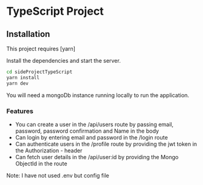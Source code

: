 # TypeScript Project

## Installation

This project requires [yarn]

Install the dependencies and start the server.

```sh
cd sideProjectTypeScript
yarn install
yarn dev
```

You will need a mongoDb instance running locally to run the application.

### Features
- You can create a user in the /api/users route by passing email, password, password confirmation and Name in the body
- Can login by entering email and password in the /login route
- Can authenticate users in the /profile route by providing the jwt token in the Authorization - header
- Can fetch user details in the /api/user:id by providing the Mongo ObjectId in the route

Note: I have not used .env but config file
